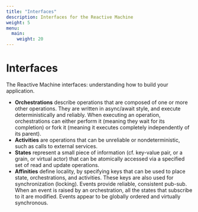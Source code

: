 ```yaml
---
title: "Interfaces"
description: Interfaces for the Reactive Machine
weight: 5
menu:
  main: 
    weight: 20
---
```


# Interfaces 

The Reactive Machine interfaces: understanding how to build your application.

* **Orchestrations** describe operations that are composed of one or more other operations. They are written in async/await style, and execute deterministically and reliably. When executing an operation, orchestrations can either perform it (meaning they wait for its completion) or fork it (meaning it executes completely independently of its parent).
* **Activities** are operations that can be unreliable or nondeterministic, such as calls to external services.
* **States** represent a small piece of information (cf. key-value pair, or a grain, or virtual actor) that can be atomically accessed via a specified set of read and update operations.
* **Affinities** define locality, by specifying keys that can be used to place state, orchestrations, and activities. These keys are also used for synchronization (locking). Events provide reliable, consistent pub-sub. When an event is raised by an orchestration, all the states that subscribe to it are modified. Events appear to be globally ordered and virtually synchronous.